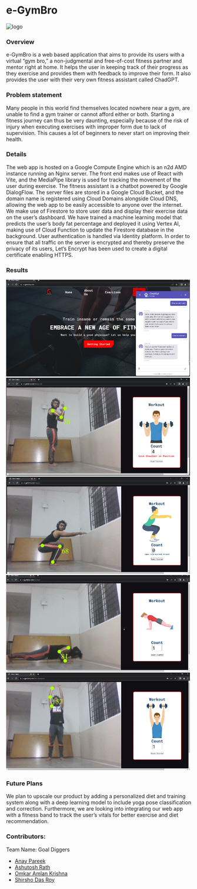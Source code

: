 # e-GymBro

<img src="https://res.cloudinary.com/dhnkuonev/image/upload/v1684901314/Draft6_bqcn2p.png" width="150" alt="logo">

### Overview

e-GymBro is a web based application that aims to provide its users with a virtual “gym bro,” a non-judgmental and free-of-cost fitness partner and mentor right at home. It helps the user in keeping track of their progress as they exercise and provides them with feedback to improve their form. It also provides the user with their very own fitness assistant called ChadGPT.

### Problem statement

Many people in this world find themselves located nowhere near a gym, are unable to find a gym trainer or cannot afford either or both. Starting a fitness journey can thus be very daunting, especially because of the risk of injury when executing exercises with improper form due to lack of supervision. This causes a lot of beginners to never start on improving their health.

### Details

The web app is hosted on a Google Compute Engine which is an n2d AMD instance running an Nginx server. The front end makes use of React with Vite, and the MediaPipe library is used for tracking the movement of the user during exercise. The fitness assistant is a chatbot powered by Google DialogFlow. The server files are stored in a Google Cloud Bucket, and the domain name is registered using Cloud Domains alongside Cloud DNS, allowing the web app to be easily accessible to anyone over the internet. We make use of Firestore to store user data and display their exercise data on the user’s dashboard. We have trained a machine learning model that predicts the user’s body fat percentage and deployed it using Vertex AI, making use of Cloud Function to update the Firestore database in the background. User authentication is handled via Identity platform. In order to ensure that all traffic on the server is encrypted and thereby preserve the privacy of its users, Let’s Encrypt has been used to create a digital certificate enabling HTTPS.

### Results

<img src="results/SS1.png" width="500" alt="chadgpt">
<img src="results/SS2.png" width="500" alt="bicel curls">
<img src="results/SS3.png" width="500" alt="squats">
<img src="results/SS4.png" width="500" alt="pushups">
<img src="results/SS5.png" width="500" alt="shoulder press">

### Future Plans

We plan to upscale our product by adding a personalized diet and training system along with a deep learning model to include yoga pose classification and correction. Furthermore, we are looking into integrating our web app with a fitness band to track the user’s vitals for better exercise and diet recommendation.

### Contributors:

Team Name: Goal Diggers

- [Anay Pareek](https://github.com/anay-p)
- [Ashutosh Rath](https://github.com/Lucif3r-in)
- [Omkar Amlan Krishna](https://github.com/OmkarAmlan)
- [Shirsho Das Roy](https://github.com/shirsho-roy)
